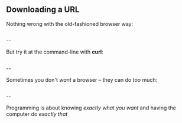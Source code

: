## Downloading a URL


Nothing wrong with the old-fashioned browser way:

<img data-src="images/srccon-download.gif">


--

But try it at the command-line with __curl__:

<img data-src="images/srccon-curl.gif">



--

Sometimes you don't _want_ a browser &ndash; they can do _too_ much:

<img data-src="images/rickrollhoney.gif">



--

Programming is about knowing _exactly what you want_ and having the computer do _exactly that_


<img data-src="images/curl-honeypot.gif">
